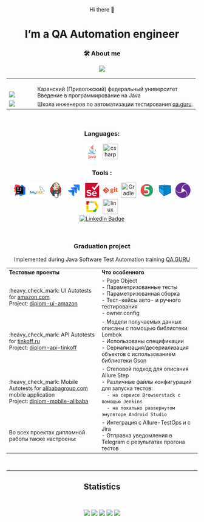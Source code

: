 <div id="header" align="center">
  Hi there 👋

# I’m a QA Automation engineer 
 ### :hammer_and_wrench: About me 

  
<div id="header" align="center">
  <img src="https://media.giphy.com/media/L1R1tvI9svkIWwpVYr/giphy.gif" width="500"/>
</div>
  
<div id="header" align="center">  
  <table width="100%" border='0'>
   <tr> 
  <tr><td width="15%" valign="bottom"><img src="https://kpfu.ru/docs/F81942084654/img656916153.jpg"> </td><td valign="middle"></br> Казанский (Приволжский) федеральный университет </br> Введение в программирование на Java</td>
 <tr><td width="15%" valign="bottom"><img src="https://fs-thb03.getcourse.ru/fileservice/file/thumbnail/h/10ade88bd24e1860e80490b7c4c98561.png/s/600x/a/159627/sc/101"></td><td valign="middle">Школа инженеров по автоматизации тестирования <a target="_blank" href="https://qa.guru">qa.guru</a>.</td></tr>
   </tr>
  </table>
    </br>
    
  ###  Languages: 
  <div>
   <img src="https://github.com/devicons/devicon/blob/master/icons/java/java-original-wordmark.svg" title="Java" alt="Java" width="40" height="40"/>&nbsp;
   <img src="https://cdn.jsdelivr.net/gh/devicons/devicon/icons/csharp/csharp-original.svg" title="csharp" **alt="csharp" width="40" height="40"/>&nbsp;
   </div>
  
  ###  Tools :

 <div>
  <img src="https://github.com/ElenaSkorobodilova/ElenaSkorobodilova/blob/main/icons/Intelij_IDEA.png" title="IDEA" **alt="IDEA" width="40" height="40"/>&nbsp; 
  <img src="https://github.com/devicons/devicon/blob/master/icons/mysql/mysql-original-wordmark.svg" title="MySQL"  alt="MySQL" width="40" height="40"/>&nbsp;
  <img src="https://github.com/devicons/devicon/blob/master/icons/jenkins/jenkins-original.svg" title="Jenkins" **alt="Jenkins" width="40" height="40"/>&nbsp;
  <img src="https://github.com/devicons/devicon/blob/master/icons/jira/jira-original.svg" title="Jira" **alt="Jira" width="40" height="40"/>&nbsp;
  <img src="https://github.com/devicons/devicon/blob/master/icons/selenium/selenium-original.svg" title="Selenium" **alt="Selenium" width="40" height="40"/>&nbsp;
  <img src="https://github.com/devicons/devicon/blob/master/icons/git/git-plain-wordmark.svg" title="Git" **alt="Git" width="40" height="40"/>&nbsp;
  <img src="https://cdn.jsdelivr.net/gh/devicons/devicon/icons/gradle/gradle-plain.svg" title="Gradle" **alt="Gradle" width="40" height="40"/>&nbsp; 
  <img src="https://github.com/ElenaSkorobodilova/ElenaSkorobodilova/blob/main/icons/JUnit5.png" title="JUnit5" **alt="JUnit5" width="40" height="40"/>&nbsp;  
  <img src="https://github.com/ElenaSkorobodilova/ElenaSkorobodilova/blob/main/icons/Selenoid.png" title="Selenoid" **alt="Selenoid" width="40" height="40"/>&nbsp; 
  <img src="https://github.com/ElenaSkorobodilova/ElenaSkorobodilova/blob/main/icons/appium.png" title="Appium" **alt="Appium" width="40" height="40"/>&nbsp;
  <img src="https://github.com/ElenaSkorobodilova/ElenaSkorobodilova/blob/main/icons/Allure_Report.png" title="Allure" **alt="Allure" width="40" height="40"/>&nbsp;
  <img src="https://cdn.jsdelivr.net/gh/devicons/devicon/icons/linux/linux-original.svg" title="linux" **alt="linux" width="40" height="40"/>&nbsp;
  
  
  </div>


<div id="header" align="center">
  <a href="https://www.linkedin.com/in/lina-alekseeva-184867240">
    <img src="https://img.shields.io/badge/LinkedIn-blue?style=for-the-badge&logo=linkedin&logoColor=white" alt="LinkedIn Badge" width="500"/>
  </a>


 
<p align="center">
 <img src="https://komarev.com/ghpvc/?username=your-github-LinaAlekseeva&style=flat-square&color=blue" alt=""/>
 
### Graduation project

Implemented during Java Software Test Automation training <a target="_blank" href="https://qa.guru">QA.GURU</a>

<table width="100%" border='0'>
   <tr> 
    <td valign="middle"><strong>Тестовые проекты</strong></td><td valign="middle"><strong>Что особенного</strong></td></tr>
    <td valign="middle">  :heavy_check_mark: UI Autotests for <a target="_blank" href="https://www.amazon.com" > amazon.com </a></br> Project: <a target="_blank" href="https://github.com/LinaAlekseeva/amazon-project">diplom-ui-amazon</a></td><td valign="middle">- Page Object</br>- Параметризованные тесты </br>- Параметризованная сборка </br>- Тест-кейсы авто- и ручного тестирования </br> - owner.config </td></tr>
    <tr> <td valign="middle"> :heavy_check_mark: API Autotests for <a target="_blank" href="https://www.tinkoff.ru" > tinkoff.ru </a></br> Project: <a target="_blank" href=" ">diplom-api-tinkoff</a></td><td valign="middle">- Модели получаемых данных описаны с помощью библиотеки Lombok</br>- Использованы спецификации</br>- Сериализация/десериализация объектов с использованием библиотеки Gson</td></tr>
    <tr> <td valign="middle">:heavy_check_mark: Mobile Autotests for <a target="_blank" href="https://www.alibabagroup.com/" > alibabagroup.com </a> mobile application</br> Project: <a target="_blank" href=" ">diplom-mobile-alibaba</a></td><td valign="middle">- Степовой подход для описания Allure Step</br>- Различные файлы конфигураций для запуска тестов:</br> <code>  - на сервисе Browserstack с помощью Jenkins</code></br><code>  - на локально развернутом эмуляторе Android Studio</code></td></tr>
    <tr> <td valign="middle">Во всех проектах дипломной работы также настроены:</td><td valign="middle">- Интеграция с Allure-TestOps и с Jira</br>- Отправка уведомления в Telegram о результатах прогона тестов</td></tr>
   </tr>
  </table>
  </br>

  ---
   <h2>Statistics</h2>
<br>
</p>

![](https://github-profile-summary-cards.vercel.app/api/cards/profile-details?username=LinaAlekseeva&theme=radical)
![](https://github-profile-summary-cards.vercel.app/api/cards/most-commit-language?username=LinaAlekseeva&theme=radical)
![](https://github-profile-summary-cards.vercel.app/api/cards/repos-per-language?username=LinaAlekseeva&theme=radical)
![](https://github-profile-summary-cards.vercel.app/api/cards/stats?username=LinaAlekseeva&theme=radical)
![](https://github-profile-summary-cards.vercel.app/api/cards/productive-time?username=LinaAlekseeva&theme=radical)



  
 
